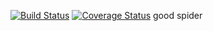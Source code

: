 [![Build Status](https://app.travis-ci.com/accwill/spider.svg?branch=main)](https://app.travis-ci.com/accwill/spider)
[![Coverage Status](https://coveralls.io/repos/github/accwill/spider/badge.svg?branch=main)](https://coveralls.io/github/accwill/spider?branch=main)
good spider
